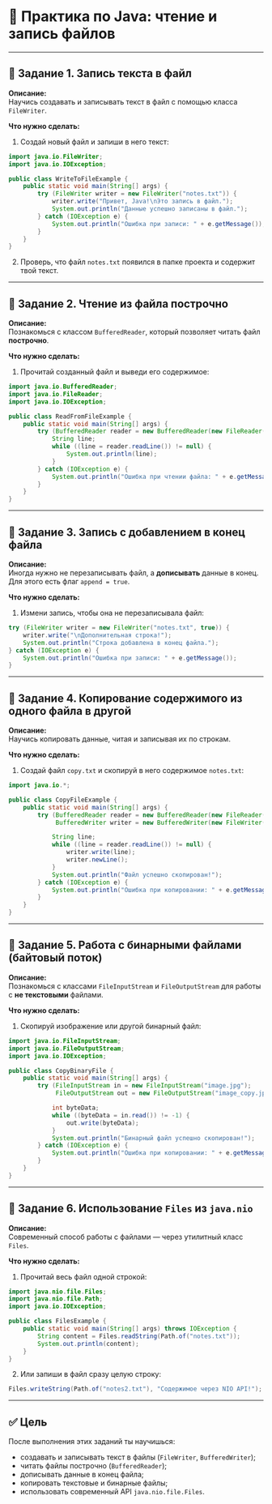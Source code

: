 # 🧠 Практика по Java: чтение и запись файлов

---

## 🧩 Задание 1. Запись текста в файл

**Описание:**  
Научись создавать и записывать текст в файл с помощью класса `FileWriter`.

**Что нужно сделать:**  
1. Создай новый файл и запиши в него текст:
```java
import java.io.FileWriter;
import java.io.IOException;

public class WriteToFileExample {
    public static void main(String[] args) {
        try (FileWriter writer = new FileWriter("notes.txt")) {
            writer.write("Привет, Java!\nЭто запись в файл.");
            System.out.println("Данные успешно записаны в файл.");
        } catch (IOException e) {
            System.out.println("Ошибка при записи: " + e.getMessage());
        }
    }
}
```

2. Проверь, что файл `notes.txt` появился в папке проекта и содержит твой текст.

---

## 🧩 Задание 2. Чтение из файла построчно

**Описание:**  
Познакомься с классом `BufferedReader`, который позволяет читать файл **построчно**.

**Что нужно сделать:**  
1. Прочитай созданный файл и выведи его содержимое:
```java
import java.io.BufferedReader;
import java.io.FileReader;
import java.io.IOException;

public class ReadFromFileExample {
    public static void main(String[] args) {
        try (BufferedReader reader = new BufferedReader(new FileReader("notes.txt"))) {
            String line;
            while ((line = reader.readLine()) != null) {
                System.out.println(line);
            }
        } catch (IOException e) {
            System.out.println("Ошибка при чтении файла: " + e.getMessage());
        }
    }
}
```

---

## 🧩 Задание 3. Запись с добавлением в конец файла

**Описание:**  
Иногда нужно не перезаписывать файл, а **дописывать** данные в конец. Для этого есть флаг `append = true`.

**Что нужно сделать:**  
1. Измени запись, чтобы она не перезаписывала файл:
```java
try (FileWriter writer = new FileWriter("notes.txt", true)) {
    writer.write("\nДополнительная строка!");
    System.out.println("Строка добавлена в конец файла.");
} catch (IOException e) {
    System.out.println("Ошибка при записи: " + e.getMessage());
}
```

---

## 🧩 Задание 4. Копирование содержимого из одного файла в другой

**Описание:**  
Научись копировать данные, читая и записывая их по строкам.

**Что нужно сделать:**  
1. Создай файл `copy.txt` и скопируй в него содержимое `notes.txt`:
```java
import java.io.*;

public class CopyFileExample {
    public static void main(String[] args) {
        try (BufferedReader reader = new BufferedReader(new FileReader("notes.txt"));
             BufferedWriter writer = new BufferedWriter(new FileWriter("copy.txt"))) {

            String line;
            while ((line = reader.readLine()) != null) {
                writer.write(line);
                writer.newLine();
            }
            System.out.println("Файл успешно скопирован!");
        } catch (IOException e) {
            System.out.println("Ошибка при копировании: " + e.getMessage());
        }
    }
}
```

---

## 🧩 Задание 5. Работа с бинарными файлами (байтовый поток)

**Описание:**  
Познакомься с классами `FileInputStream` и `FileOutputStream` для работы с **не текстовыми** файлами.

**Что нужно сделать:**  
1. Скопируй изображение или другой бинарный файл:
```java
import java.io.FileInputStream;
import java.io.FileOutputStream;
import java.io.IOException;

public class CopyBinaryFile {
    public static void main(String[] args) {
        try (FileInputStream in = new FileInputStream("image.jpg");
             FileOutputStream out = new FileOutputStream("image_copy.jpg")) {

            int byteData;
            while ((byteData = in.read()) != -1) {
                out.write(byteData);
            }
            System.out.println("Бинарный файл успешно скопирован!");
        } catch (IOException e) {
            System.out.println("Ошибка при копировании: " + e.getMessage());
        }
    }
}
```

---

## 🧩 Задание 6. Использование `Files` из `java.nio`

**Описание:**  
Современный способ работы с файлами — через утилитный класс `Files`.

**Что нужно сделать:**  
1. Прочитай весь файл одной строкой:
```java
import java.nio.file.Files;
import java.nio.file.Path;
import java.io.IOException;

public class FilesExample {
    public static void main(String[] args) throws IOException {
        String content = Files.readString(Path.of("notes.txt"));
        System.out.println(content);
    }
}
```

2. Или запиши в файл сразу целую строку:
```java
Files.writeString(Path.of("notes2.txt"), "Содержимое через NIO API!");
```

---

## ✅ Цель

После выполнения этих заданий ты научишься:
- создавать и записывать текст в файлы (`FileWriter`, `BufferedWriter`);
- читать файлы построчно (`BufferedReader`);
- дописывать данные в конец файла;
- копировать текстовые и бинарные файлы;
- использовать современный API `java.nio.file.Files`.
